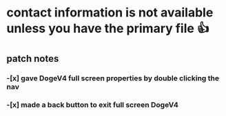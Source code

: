 # contact information is not available unless you have the primary file 👍

## patch notes
### -[x] gave DogeV4 full screen properties by double clicking the nav
### -[x] made a back button to exit full screen DogeV4